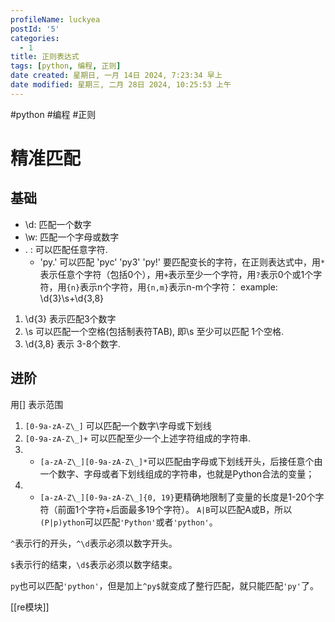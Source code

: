 ```yaml
---
profileName: luckyea
postId: '5'
categories:
  - 1
title: 正则表达式
tags: [python, 编程, 正则]
date created: 星期日, 一月 14日 2024, 7:23:34 早上
date modified: 星期三, 二月 28日 2024, 10:25:53 上午
---
```


#python #编程 #正则

# 精准匹配

## 基础

- \\d: 匹配一个数字 
- \w: 匹配一个字母或数字
- . : 可以匹配任意字符.
	- 'py.' 可以匹配 'pyc' 'py3' 'py!' 
要匹配变长的字符，在正则表达式中，用`*`表示任意个字符（包括0个），用`+`表示至少一个字符，用`?`表示0个或1个字符，用`{n}`表示n个字符，用`{n,m}`表示n-m个字符：
example: \\d{3}\s+\\d{3,8}
1. \\d{3} 表示匹配3个数字
2. \\s 可以匹配一个空格(包括制表符TAB), 即\\s 至少可以匹配 1个空格.
3. \\d{3,8} 表示 3-8个数字.

## 进阶

用\[\] 表示范围
1. `[0-9a-zA-Z\_]` 可以匹配一个数字\字母或下划线
2. `[0-9a-zA-Z\_]+` 可以匹配至少一个上述字符组成的字符串. 
3. - `[a-zA-Z\_][0-9a-zA-Z\_]*`可以匹配由字母或下划线开头，后接任意个由一个数字、字母或者下划线组成的字符串，也就是Python合法的变量；
4. - `[a-zA-Z\_][0-9a-zA-Z\_]{0, 19}`更精确地限制了变量的长度是1-20个字符（前面1个字符+后面最多19个字符）。
`A|B`可以匹配A或B，所以`(P|p)ython`可以匹配`'Python'`或者`'python'`。

`^`表示行的开头，`^\d`表示必须以数字开头。

`$`表示行的结束，`\d$`表示必须以数字结束。

`py`也可以匹配`'python'`，但是加上`^py$`就变成了整行匹配，就只能匹配`'py'`了。

[[re模块]]
